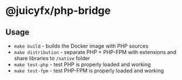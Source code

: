 # @juicyfx/php-bridge

## Usage

- `make build` - builds the Docker image with PHP sources
- `make distribution` - separate PHP + PHP-FPM with extensions and share libraries to `/native` folder
- `make test-php` - test PHP is properly loaded and working
- `make test-fpm` - test PHP-FPM is properly loaded and working
  

